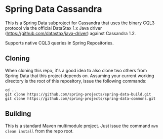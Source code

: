 Spring Data Cassandra
=====================

This is a Spring Data subproject for Cassandra that uses the binary CQL3 protocol via
the official DataStax 1.x Java driver (https://github.com/datastax/java-driver) against Cassandra 1.2.

Supports native CQL3 queries in Spring Repositories.

Cloning
-------
When cloning this repo, it's a good idea to also clone two others from Spring Data that this project depends on.  Assuming your current working directory is the root of this repository, issue the following commands:

	cd ..
	git clone https://github.com/spring-projects/spring-data-build.git
	git clone https://github.com/spring-projects/spring-data-commons.git


Building
--------
This is a standard Maven multimodule project.  Just issue the command `mvn clean install` from the repo root.

